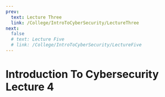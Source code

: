 ```yaml
---
prev:
  text: Lecture Three
  link: /College/IntroToCyberSecurity/LectureThree
next:
  false
  # text: Lecture Five
  # link: /College/IntroToCyberSecurity/LectureFive
---
```


# Introduction To Cybersecurity Lecture 4
